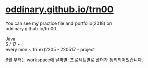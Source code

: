 # <a href ="https://oddinary.github.io/practice/trn00">oddinary.github.io/trn00</a>

You can see my practice file and portfolio(2018) on oddinary.github.io/trn00.

Java <br>
5 / 17 ~  <br>
every mon ~ fri  ex)2205 - 220517 - project

6월 부터는 workspace에 날짜별, 프로젝트별로 폴더가 정리되어있습니다.
